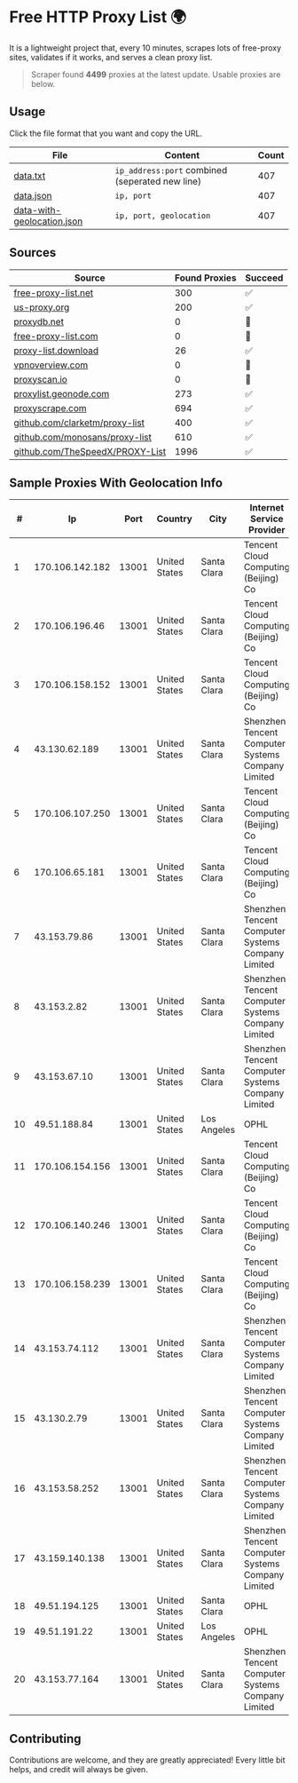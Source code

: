 
# Free HTTP Proxy List 🌍

It is a lightweight project that, every 10 minutes, scrapes lots of free-proxy sites, validates if it works, and serves a clean proxy list.


> Scraper found **4499** proxies at the latest update. Usable proxies are below.

## Usage

Click the file format that you want and copy the URL.


|File|Content|Count|
|----|-------|-----|
|[data.txt](https://raw.githubusercontent.com/themiralay/Proxy-List-World/master/data.txt)|`ip_address:port` combined (seperated new line)|407|
|[data.json](https://raw.githubusercontent.com/themiralay/Proxy-List-World/master/data.json)|`ip, port`|407|
|[data-with-geolocation.json](https://raw.githubusercontent.com/themiralay/Proxy-List-World/master/data-with-geolocation.json)|`ip, port, geolocation`|407|

## Sources

|Source|Found Proxies|Succeed|
|------|-------------|-------|
|[free-proxy-list.net](https://free-proxy-list.net)|300|✅|
|[us-proxy.org](https://www.us-proxy.org)|200|✅|
|[proxydb.net](http://proxydb.net)|0|🚫|
|[free-proxy-list.com](https://free-proxy-list.com/?page=&port=&type%5B%5D=http&type%5B%5D=https&up_time=0&search=Search)|0|🚫|
|[proxy-list.download](https://www.proxy-list.download/HTTP)|26|✅|
|[vpnoverview.com](https://vpnoverview.com/privacy/anonymous-browsing/free-proxy-servers)|0|🚫|
|[proxyscan.io](https://www.proxyscan.io)|0|🚫|
|[proxylist.geonode.com](https://proxylist.geonode.com/api/proxy-list?limit=300&page=1&sort_by=lastChecked&sort_type=desc&protocols=http,https)|273|✅|
|[proxyscrape.com](https://api.proxyscrape.com/v2/?request=displayproxies&protocol=http&timeout=10000&country=all&ssl=all&anonymity=all)|694|✅|
|[github.com/clarketm/proxy-list](https://raw.githubusercontent.com/clarketm/proxy-list/master/proxy-list-raw.txt)|400|✅|
|[github.com/monosans/proxy-list](https://raw.githubusercontent.com/monosans/proxy-list/main/proxies/http.txt)|610|✅|
|[github.com/TheSpeedX/PROXY-List](https://raw.githubusercontent.com/TheSpeedX/PROXY-List/master/http.txt)|1996|✅|


## Sample Proxies With Geolocation Info

|#|Ip|Port|Country|City|Internet Service Provider|
|-|--|----|-------|----|-------------------------|
|1|170.106.142.182|13001|United States|Santa Clara|Tencent Cloud Computing (Beijing) Co|
|2|170.106.196.46|13001|United States|Santa Clara|Tencent Cloud Computing (Beijing) Co|
|3|170.106.158.152|13001|United States|Santa Clara|Tencent Cloud Computing (Beijing) Co|
|4|43.130.62.189|13001|United States|Santa Clara|Shenzhen Tencent Computer Systems Company Limited|
|5|170.106.107.250|13001|United States|Santa Clara|Tencent Cloud Computing (Beijing) Co|
|6|170.106.65.181|13001|United States|Santa Clara|Tencent Cloud Computing (Beijing) Co|
|7|43.153.79.86|13001|United States|Santa Clara|Shenzhen Tencent Computer Systems Company Limited|
|8|43.153.2.82|13001|United States|Santa Clara|Shenzhen Tencent Computer Systems Company Limited|
|9|43.153.67.10|13001|United States|Santa Clara|Shenzhen Tencent Computer Systems Company Limited|
|10|49.51.188.84|13001|United States|Los Angeles|OPHL|
|11|170.106.154.156|13001|United States|Santa Clara|Tencent Cloud Computing (Beijing) Co|
|12|170.106.140.246|13001|United States|Santa Clara|Tencent Cloud Computing (Beijing) Co|
|13|170.106.158.239|13001|United States|Santa Clara|Tencent Cloud Computing (Beijing) Co|
|14|43.153.74.112|13001|United States|Santa Clara|Shenzhen Tencent Computer Systems Company Limited|
|15|43.130.2.79|13001|United States|Santa Clara|Shenzhen Tencent Computer Systems Company Limited|
|16|43.153.58.252|13001|United States|Santa Clara|Shenzhen Tencent Computer Systems Company Limited|
|17|43.159.140.138|13001|United States|Santa Clara|Shenzhen Tencent Computer Systems Company Limited|
|18|49.51.194.125|13001|United States|Santa Clara|OPHL|
|19|49.51.191.22|13001|United States|Los Angeles|OPHL|
|20|43.153.77.164|13001|United States|Santa Clara|Shenzhen Tencent Computer Systems Company Limited|



## Contributing

Contributions are welcome, and they are greatly appreciated! Every
little bit helps, and credit will always be given.

